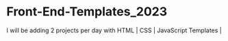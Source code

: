 # Front-End-Templates_2023

I will be adding 2 projects per day with HTML | CSS | JavaScript Templates |
